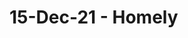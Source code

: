 # 15-Dec-21 - Homely

<!-- {BearID:13AA1FDA-17AA-4176-B0D4-1CD4FC61E037-87253-000001324ED91119} -->
